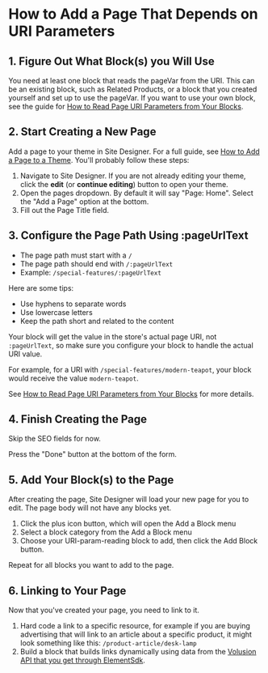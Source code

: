 # How to Add a Page That Depends on URI Parameters

## 1. Figure Out What Block(s) you Will Use

You need at least one block that reads the pageVar from the URI. This can be an existing block, such as Related Products, or a block that you created yourself and set up to use the pageVar. If you want to use your own block, see the guide for [How to Read Page URI Parameters from Your Blocks](../read-page-uri-parameters-in-blocks/README.md).

## 2. Start Creating a New Page

Add a page to your theme in Site Designer. For a full guide, see [How to Add a Page to a Theme](../add-page-to-theme/README.md). You'll probably follow these steps:

1. Navigate to Site Designer. If you are not already editing your theme, click the **edit** (or **continue editing**) button to open your theme.
2. Open the pages dropdown. By default it will say "Page: Home". Select the "Add a Page" option at the bottom.
3. Fill out the Page Title field.

## 3. Configure the Page Path Using :pageUrlText

* The page path must start with a `/`
* The page path should end with `/:pageUrlText`
* Example: `/special-features/:pageUrlText`

Here are some tips:

* Use hyphens to separate words
* Use lowercase letters
* Keep the path short and related to the content

Your block will get the value in the store's actual page URI, not `:pageUrlText`, so make sure you configure your block to handle the actual URI value.

For example, for a URI with `/special-features/modern-teapot`, your block would receive the value `modern-teapot`.

See [How to Read Page URI Parameters from Your Blocks](../read-page-uri-parameters-in-blocks/README.md) for more details.

## 4. Finish Creating the Page

Skip the SEO fields for now.

Press the "Done" button at the bottom of the form.

## 5. Add Your Block(s) to the Page

After creating the page, Site Designer will load your new page for you to edit. The page body will not have any blocks yet.

1. Click the plus icon button, which will open the Add a Block menu
2. Select a block category from the Add a Block menu
3. Choose your URI-param-reading block to add, then click the Add Block button.

Repeat for all blocks you want to add to the page.

## 6. Linking to Your Page

Now that you've created your page, you need to link to it.

1. Hard code a link to a specific resource, for example if you are buying advertising that will link to an article about a specific product, it might look something like this: `/product-article/desk-lamp`
2. Build a block that builds links dynamically using data from the [Volusion API that you get through ElementSdk](/references/sdk/README.md).
